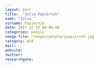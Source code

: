 ```yaml
---
layout: post
title:  "Julia Papiernik"
name: "Julia "
surname: Papiernik
date: 2017-12-14 09:00:00
categories: people
image-file: /images/people/jpapiernik.jpg
category: phd
mail: 
website:
twitter:
researchgate:
---
```



